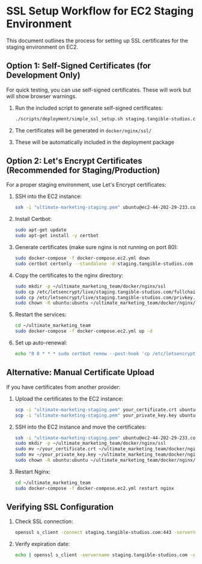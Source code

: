 # SSL Setup Workflow for EC2 Staging Environment

This document outlines the process for setting up SSL certificates for the staging environment on EC2.

## Option 1: Self-Signed Certificates (for Development Only)

For quick testing, you can use self-signed certificates. These will work but will show browser warnings.

1. Run the included script to generate self-signed certificates:
   ```bash
   ./scripts/deployment/simple_ssl_setup.sh staging.tangible-studios.com
   ```

2. The certificates will be generated in `docker/nginx/ssl/`

3. These will be automatically included in the deployment package

## Option 2: Let's Encrypt Certificates (Recommended for Staging/Production)

For a proper staging environment, use Let's Encrypt certificates:

1. SSH into the EC2 instance:
   ```bash
   ssh -i "ultimate-marketing-staging.pem" ubuntu@ec2-44-202-29-233.compute-1.amazonaws.com
   ```

2. Install Certbot:
   ```bash
   sudo apt-get update
   sudo apt-get install -y certbot
   ```

3. Generate certificates (make sure nginx is not running on port 80):
   ```bash
   sudo docker-compose -f docker-compose.ec2.yml down
   sudo certbot certonly --standalone -d staging.tangible-studios.com
   ```

4. Copy the certificates to the nginx directory:
   ```bash
   sudo mkdir -p ~/ultimate_marketing_team/docker/nginx/ssl
   sudo cp /etc/letsencrypt/live/staging.tangible-studios.com/fullchain.pem ~/ultimate_marketing_team/docker/nginx/ssl/staging.tangible-studios.com.crt
   sudo cp /etc/letsencrypt/live/staging.tangible-studios.com/privkey.pem ~/ultimate_marketing_team/docker/nginx/ssl/staging.tangible-studios.com.key
   sudo chown -R ubuntu:ubuntu ~/ultimate_marketing_team/docker/nginx/ssl
   ```

5. Restart the services:
   ```bash
   cd ~/ultimate_marketing_team
   sudo docker-compose -f docker-compose.ec2.yml up -d
   ```

6. Set up auto-renewal:
   ```bash
   echo "0 0 * * * sudo certbot renew --post-hook 'cp /etc/letsencrypt/live/staging.tangible-studios.com/fullchain.pem ~/ultimate_marketing_team/docker/nginx/ssl/staging.tangible-studios.com.crt && cp /etc/letsencrypt/live/staging.tangible-studios.com/privkey.pem ~/ultimate_marketing_team/docker/nginx/ssl/staging.tangible-studios.com.key && cd ~/ultimate_marketing_team && docker-compose -f docker-compose.ec2.yml restart nginx'" | sudo tee -a /etc/crontab
   ```

## Alternative: Manual Certificate Upload

If you have certificates from another provider:

1. Upload the certificates to the EC2 instance:
   ```bash
   scp -i "ultimate-marketing-staging.pem" your_certificate.crt ubuntu@ec2-44-202-29-233.compute-1.amazonaws.com:~/
   scp -i "ultimate-marketing-staging.pem" your_private_key.key ubuntu@ec2-44-202-29-233.compute-1.amazonaws.com:~/
   ```

2. SSH into the EC2 instance and move the certificates:
   ```bash
   ssh -i "ultimate-marketing-staging.pem" ubuntu@ec2-44-202-29-233.compute-1.amazonaws.com
   sudo mkdir -p ~/ultimate_marketing_team/docker/nginx/ssl
   sudo mv ~/your_certificate.crt ~/ultimate_marketing_team/docker/nginx/ssl/staging.tangible-studios.com.crt
   sudo mv ~/your_private_key.key ~/ultimate_marketing_team/docker/nginx/ssl/staging.tangible-studios.com.key
   sudo chown -R ubuntu:ubuntu ~/ultimate_marketing_team/docker/nginx/ssl
   ```

3. Restart Nginx:
   ```bash
   cd ~/ultimate_marketing_team
   sudo docker-compose -f docker-compose.ec2.yml restart nginx
   ```

## Verifying SSL Configuration

1. Check SSL connection:
   ```bash
   openssl s_client -connect staging.tangible-studios.com:443 -servername staging.tangible-studios.com
   ```

2. Verify expiration date:
   ```bash
   echo | openssl s_client -servername staging.tangible-studios.com -connect staging.tangible-studios.com:443 2>/dev/null | openssl x509 -noout -dates
   ```